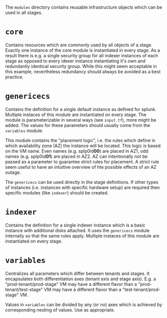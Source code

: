 The `modules` directory contains reusable infrastructure objects which can be used in all stages.

# `core`
Contains resources which are commonly used by all objects of a stage. Exactly one instance of the core module is instantiated in every stage. As a result there is e.g. a single security group for all indexer instances of each stage as opposed to every idexer instance instantiating it's own and redundantly identical security group. While this might seem acceptable in this example, nevertheless redundancy should always be avoided as a best practice.

# `genericecs`
Contains the definition for a single default instance as defined for splunk. Multiple instaces of this module are instantiated on every stage. The module is parameterizable in several ways (see `input.tf`), more might be added. The values for these parameters should usually come from the `variables` module.

This module contains the "placement logic", i.e. the rules which define in which availability zone (AZ) the instance will be located. This logic is based on the VM name. Even names (e.g. splp0id**00**) are placed in AZ1, odd names (e.g. splp0id**01**) are placed in AZ2. AZ can intentionally *not* be passed as a parameter to guarantee strict rules for placement. A strict rule seem useful to have an intuitive overview of hte possible effects of an AZ outage.

The `genericecs` can be used directly in the stage definitions. If other types of instances (i.e. instances with specific hardware setup) are required then specific modules (like `indexer`) should be created.

# `indexer`
Contains the definition for a single indexer instance which is a basic instance with additional disks attached. It uses the `genericecs` module internally so that the same rules apply. Multiple instaces of this module are instantiated on every stage.

# `variables`
Centralizes all parameters which differ between tenants and stages. It encapsulates both differentiation axes (tenant axis and stage axis). E.g. a "prod-tenant/prod-stage" VM may have a different flavor than a "prod-tenant/test-stage" VM may have a different flavor than a "test-tenant/prod-stage" VM.

Values in `variables` can be divided by any (or no) axes which is achieved by corresponding nesting of values. Use as appropriate.
